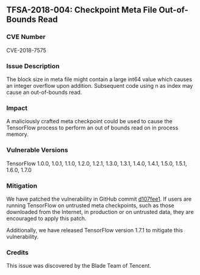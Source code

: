 ## TFSA-2018-004: Checkpoint Meta File Out-of-Bounds Read

### CVE Number

CVE-2018-7575

### Issue Description

The block size in meta file might contain a large int64 value which causes
an integer overflow upon addition. Subsequent code using n as index may cause
an out-of-bounds read.

### Impact

A maliciously crafted meta checkpoint could be used to cause the TensorFlow
process to perform an out of bounds read on in process memory.

### Vulnerable Versions

TensorFlow 1.0.0, 1.0.1, 1.1.0, 1.2.0, 1.2.1, 1.3.0, 1.3.1, 1.4.0, 1.4.1, 1.5.0, 1.5.1, 1.6.0, 1.7.0

### Mitigation

We have patched the vulnerability in GitHub commit
[d107fee1](https://github.com.cnpmjs.org/tensorflow/tensorflow/commit/d107fee1e4a9a4462f01564798d345802acc2aef).
If users are running TensorFlow on untrusted meta checkpoints, such as those
downloaded from the Internet, in production or on untrusted data, they are
encouraged to apply this patch.

Additionally, we have released TensorFlow version 1.7.1 to mitigate this
vulnerability.

### Credits

This issue was discovered by the Blade Team of Tencent.
